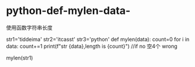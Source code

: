 # python-def-mylen-data-
使用函数字符串长度

str1='tiddeima'
str2='itcasst'
str3='python'
def mylen(data):
    count=0
    for i in data:
        count+=1
    print(f"str {data},length is {count}")  //if no 空4个 wrong

mylen(str1)
